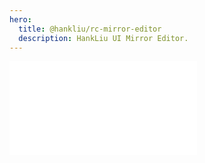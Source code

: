 ```yaml
---
hero:
  title: @hankliu/rc-mirror-editor
  description: HankLiu UI Mirror Editor.
---
```


<embed src="../README.md"></embed>
